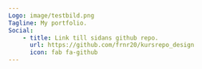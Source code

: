 ```yaml
---
Logo: image/testbild.png
Tagline: My portfolio.
Social:
    - title: Link till sidans github repo.
      url: https://github.com/frnr20/kursrepo_design
      icon: fab fa-github
---
```

